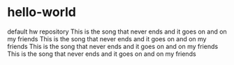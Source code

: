 # hello-world
default hw repository
This is the song that never ends and it goes on and on my friends
This is the song that never ends and it goes on and on my friends
This is the song that never ends and it goes on and on my friends
This is the song that never ends and it goes on and on my friends
